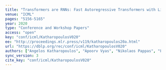 ```yaml
---
title: "Transformers are RNNs: Fast Autoregressive Transformers with Linear Attention."
venue: "ICML"
pages: "5156-5165"
year: 2020
type: "Conference and Workshop Papers"
access: "open"
key: "conf/icml/KatharopoulosV020"
ee: "http://proceedings.mlr.press/v119/katharopoulos20a.html"
url: "https://dblp.org/rec/conf/icml/KatharopoulosV020"
authors: ["Angelos Katharopoulos", "Apoorv Vyas", "Nikolaos Pappas", "Fran\u00e7ois Fleuret"]
sync_version: 3
cite_key: "conf/icml/KatharopoulosV020"
---
```

